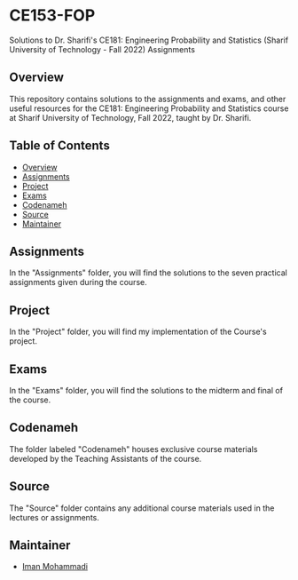 # CE153-FOP
Solutions to Dr. Sharifi's CE181: Engineering Probability and Statistics (Sharif University of Technology - Fall 2022) Assignments

## Overview

This repository contains solutions to the assignments and exams, and other useful resources for the CE181: Engineering Probability and Statistics course at Sharif University of Technology, Fall 2022, taught by Dr. Sharifi.

## Table of Contents

- [Overview](#overview)
- [Assignments](#assignments)
- [Project](#project)
- [Exams](#exams)
- [Codenameh](#codenameh)
- [Source](#source)
- [Maintainer](#Maintainer)

## Assignments

In the "Assignments" folder, you will find the solutions to the seven practical assignments given during the course.

## Project

In the "Project" folder, you will find my implementation of the Course's project.

## Exams

In the "Exams" folder, you will find the solutions to the midterm and final of the course.

## Codenameh

The folder labeled "Codenameh" houses exclusive course materials developed by the Teaching Assistants of the course.

## Source

The "Source" folder contains any additional course materials used in the lectures or assignments.

## Maintainer

- [Iman Mohammadi](https://github.com/Imanm02)